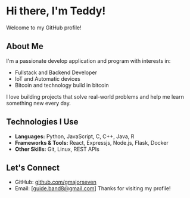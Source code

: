# Hi there, I'm Teddy!

Welcome to my GitHub profile!

## About Me

I'm a passionate develop application and program with interests in:

- Fullstack and Backend Developer
- IoT and Automatic devices
- Bitcoin and technology build in bitcoin

I love building projects that solve real-world problems and help me learn something new every day.

## Technologies I Use

- **Languages:** Python, JavaScript, C, C++, Java, R
- **Frameworks & Tools:** React, Expressjs, Node.js, Flask, Docker
- **Other Skills:** Git, Linux, REST APIs

## Let's Connect

- GitHub: [github.com/gmajorseven](https://github.com/gmajorseven)
- Email: [guide.band8@gmail.com]
Thanks for visiting my profile!